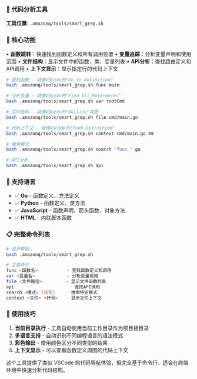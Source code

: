 ### 🔧 代码分析工具

**工具位置**: `.amazonq/tools/smart_grep.sh`

### 🚀 核心功能

• **函数跳转**：快速找到函数定义和所有调用位置
• **变量追踪**：分析变量声明和使用范围
• **文件结构**：显示文件中的函数、类、变量列表
• **API分析**：查找路由定义和API调用
• **上下文显示**：显示指定行的代码上下文



```bash
# 查找函数 - 就像VSCode的"Go to Definition"
bash .amazonq/tools/smart_grep.sh func main

# 分析变量 - 就像VSCode的"Find All References"
bash .amazonq/tools/smart_grep.sh var rootCmd

# 文件结构 - 就像VSCode的"Outline"视图
bash .amazonq/tools/smart_grep.sh file cmd/main.go

# 代码上下文 - 就像VSCode的"Peek Definition"
bash .amazonq/tools/smart_grep.sh context cmd/main.go 49

# 搜索模式
bash .amazonq/tools/smart_grep.sh search "func " go

# API分析
bash .amazonq/tools/smart_grep.sh api
```

### 🌟 支持语言

- ✅ **Go** - 函数定义、方法定义
- ✅ **Python** - 函数定义、类方法
- ✅ **JavaScript** - 函数声明、箭头函数、对象方法
- ✅ **HTML** - 内联脚本函数

### 📋 完整命令列表

```bash
# 显示帮助
bash .amazonq/tools/smart_grep.sh

# 主要命令
func <函数名>           - 查找函数定义和调用
var <变量名>            - 分析变量使用
file <文件路径>         - 显示文件函数列表
api                     - 查找API调用
search <模式> [类型]    - 搜索特定模式
context <文件> <行号>   - 显示文件上下文
```

### 🎯 使用技巧

1. **当前目录执行** - 工具自动使用当前工作目录作为项目根目录
2. **多语言支持** - 自动识别不同编程语言的语法模式
3. **彩色输出** - 使用颜色区分不同类型的结果
4. **上下文显示** - 可以查看函数定义周围的代码上下文

这个工具提供了类似 VSCode 的代码导航体验，但完全基于命令行，适合在终端环境中快速分析代码结构。
